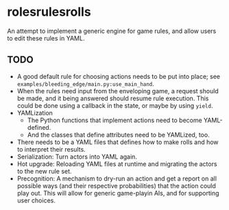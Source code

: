 rolesrulesrolls
===============

An attempt to implement a generic engine for game rules, and allow users
to edit these rules in YAML.


TODO
----

* A good default rule for choosing actions needs to be put into place;
  see `examples/bleeding_edge/main.py:use_main_hand`.
* When the rules need input from the enveloping game, a request should
  be made, and it being answered should resume rule execution. This
  could be done using a callback in the state, or maybe by using
  `yield`.
* YAMLization
  * The Python functions that implement actions need to become
    YAML-defined.
  * And the classes that define attributes need to be YAMLized, too.
* There needs to be a YAML files that defines how to make rolls and how
  to interpret their results.
* Serialization: Turn actors into YAML again.
* Hot upgrade: Reloading YAML files at runtime and migrating the actors
  to the new rule set.
* Precognition: A mechanism to dry-run an action and get a report on all
  possible ways (and their respective probabilities) that the action
  could play out. This will allow for generic game-playin AIs, and for
  supporting user choices.
